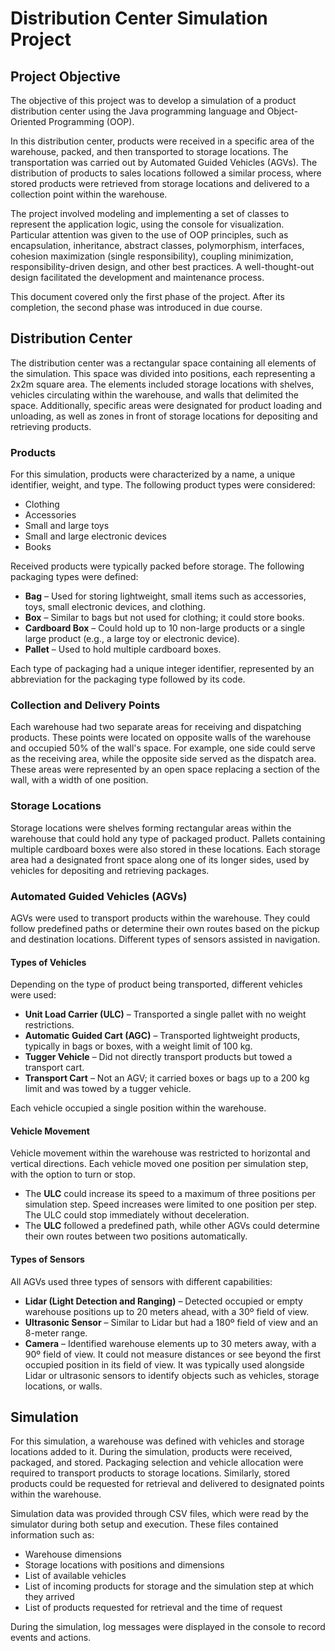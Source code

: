 ﻿# Distribution Center Simulation Project

## Project Objective
The objective of this project was to develop a simulation of a product distribution center using the Java programming language and Object-Oriented Programming (OOP).

In this distribution center, products were received in a specific area of the warehouse, packed, and then transported to storage locations. The transportation was carried out by Automated Guided Vehicles (AGVs). The distribution of products to sales locations followed a similar process, where stored products were retrieved from storage locations and delivered to a collection point within the warehouse.

The project involved modeling and implementing a set of classes to represent the application logic, using the console for visualization. Particular attention was given to the use of OOP principles, such as encapsulation, inheritance, abstract classes, polymorphism, interfaces, cohesion maximization (single responsibility), coupling minimization, responsibility-driven design, and other best practices. A well-thought-out design facilitated the development and maintenance process.

This document covered only the first phase of the project. After its completion, the second phase was introduced in due course.

## Distribution Center
The distribution center was a rectangular space containing all elements of the simulation. This space was divided into positions, each representing a 2x2m square area. The elements included storage locations with shelves, vehicles circulating within the warehouse, and walls that delimited the space. Additionally, specific areas were designated for product loading and unloading, as well as zones in front of storage locations for depositing and retrieving products.

### Products
For this simulation, products were characterized by a name, a unique identifier, weight, and type. The following product types were considered:
- Clothing
- Accessories
- Small and large toys
- Small and large electronic devices
- Books

Received products were typically packed before storage. The following packaging types were defined:
- **Bag** – Used for storing lightweight, small items such as accessories, toys, small electronic devices, and clothing.
- **Box** – Similar to bags but not used for clothing; it could store books.
- **Cardboard Box** – Could hold up to 10 non-large products or a single large product (e.g., a large toy or electronic device).
- **Pallet** – Used to hold multiple cardboard boxes.

Each type of packaging had a unique integer identifier, represented by an abbreviation for the packaging type followed by its code.

### Collection and Delivery Points
Each warehouse had two separate areas for receiving and dispatching products. These points were located on opposite walls of the warehouse and occupied 50% of the wall's space. For example, one side could serve as the receiving area, while the opposite side served as the dispatch area. These areas were represented by an open space replacing a section of the wall, with a width of one position.

### Storage Locations
Storage locations were shelves forming rectangular areas within the warehouse that could hold any type of packaged product. Pallets containing multiple cardboard boxes were also stored in these locations. Each storage area had a designated front space along one of its longer sides, used by vehicles for depositing and retrieving packages.

### Automated Guided Vehicles (AGVs)
AGVs were used to transport products within the warehouse. They could follow predefined paths or determine their own routes based on the pickup and destination locations. Different types of sensors assisted in navigation.

#### Types of Vehicles
Depending on the type of product being transported, different vehicles were used:
- **Unit Load Carrier (ULC)** – Transported a single pallet with no weight restrictions.
- **Automatic Guided Cart (AGC)** – Transported lightweight products, typically in bags or boxes, with a weight limit of 100 kg.
- **Tugger Vehicle** – Did not directly transport products but towed a transport cart.
- **Transport Cart** – Not an AGV; it carried boxes or bags up to a 200 kg limit and was towed by a tugger vehicle.

Each vehicle occupied a single position within the warehouse.

#### Vehicle Movement
Vehicle movement within the warehouse was restricted to horizontal and vertical directions. Each vehicle moved one position per simulation step, with the option to turn or stop.
- The **ULC** could increase its speed to a maximum of three positions per simulation step. Speed increases were limited to one position per step. The ULC could stop immediately without deceleration.
- The **ULC** followed a predefined path, while other AGVs could determine their own routes between two positions automatically.

#### Types of Sensors
All AGVs used three types of sensors with different capabilities:
- **Lidar (Light Detection and Ranging)** – Detected occupied or empty warehouse positions up to 20 meters ahead, with a 30º field of view.
- **Ultrasonic Sensor** – Similar to Lidar but had a 180º field of view and an 8-meter range.
- **Camera** – Identified warehouse elements up to 30 meters away, with a 90º field of view. It could not measure distances or see beyond the first occupied position in its field of view. It was typically used alongside Lidar or ultrasonic sensors to identify objects such as vehicles, storage locations, or walls.

## Simulation
For this simulation, a warehouse was defined with vehicles and storage locations added to it. During the simulation, products were received, packaged, and stored. Packaging selection and vehicle allocation were required to transport products to storage locations. Similarly, stored products could be requested for retrieval and delivered to designated points within the warehouse.

Simulation data was provided through CSV files, which were read by the simulator during both setup and execution. These files contained information such as:
- Warehouse dimensions
- Storage locations with positions and dimensions
- List of available vehicles
- List of incoming products for storage and the simulation step at which they arrived
- List of products requested for retrieval and the time of request

During the simulation, log messages were displayed in the console to record events and actions.
